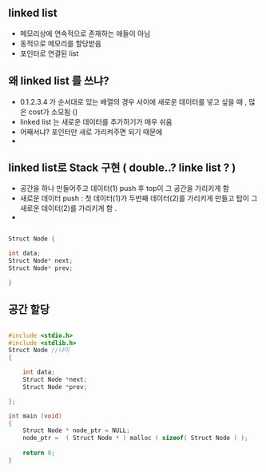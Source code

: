 ## linked list

* 메모리상에 연속적으로 존재하는 애들이 아님
* 동적으로 메모리를 할당받음
* 포인터로 연결된 list 

## 왜 linked list 를 쓰냐?

* 0.1.2.3.4 가 순서대로 있는 배열의 경우 사이에 새로운 데이터를 넣고 싶을 때 , 많은 cost가 소모됨 ()
* linked list 는 새로운 데이터를 추가하기가 매우 쉬움
* 어째서냐? 포인터만 새로 가리켜주면 되기 때문에
* 

## linked list로 Stack 구현 ( double..? linke list ? )

* 공간을 하나 만들어주고 데이터(1) push 후  top이 그 공간을 가리키게 함
* 새로운 데이터 push : 첫 데이터(1)가 두번째 데이터(2)를 가리키게 만들고 탑이 그 새로운 데이터(2)를 가리키게 함 . 
*  


```c

Struct Node {

int data;
Struct Node* next;
Struct Node* prev;

}

```
## 공간 할당

```c

#include <stdio.h>
#include <stdlib.h>
Struct Node //냐미
{

    int data;
    Struct Node *next;
    Struct Node *prev;

};

int main (void)
{
    Struct Node * node_ptr = NULL;
    node_ptr =  ( Struct Node * ) malloc ( sizeof( Struct Node ) );
    
    return 0;  
}

```

